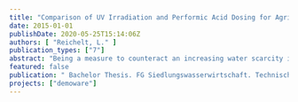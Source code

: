 ```yaml
---
title: "Comparison of UV Irradiation and Performic Acid Dosing for Agricultural Wastewater Reuse in Braunschweig"
date: 2015-01-01
publishDate: 2020-05-25T15:14:06Z
authors: [ "Reichelt, L." ]
publication_types: ["7"]
abstract: "Being a measure to counteract an increasing water scarcity in multiple regions of the world, water reuse is the subject of numerous investigations. The pan-European project DEMOWARE aims at tackling barriers related to water reuse to support further applications. At the project site of Braunschweig in Germany wastewater is reused historically to irrigate agricultural fields. Against the background of an ongoing debate in Germany to establish a legal basis for water reuse, options for a disinfection of secondary treated wastewater were tested at the wastewater treatment plant Steinhof. This thesis investigates the disinfection performance of two pilot scale plants (performic acid (PFA) dosage and UV irradiation) against the background of the compliance with wastewater-related standards, especially DIN 19650 and a WHO guideline regarding wastewater reuse. In order to meet recommendations of the latter, a noro- and rotavirus removal of 1.5 log was recommended by (1) for the site of Braunschweig. E. coli, intestinal enterococci (IE) and Clostridium perfringens were analyzed regarding their abundance and log removal concerning physicochemical properties. Serving as indicator organisms, they were related to the log removal of noro- and rotavirus. Differing doses were tested. The impact of the contact time was investigated for PFA by the presence or absence of sodium thiosulfate (STS) in the sampling bottles whereat the presence of STS terminates the disinfection process. The application of STS in the PFA sampling bottles caused a performance difference of 1.32 log for E. coli, 0.78 log for IE and 0.28 log for C. perfringens. Hence, the PFA reaction was not completed at the effluent sampling spot of the reactor (stirrer tank) and the determined minimum contact time of 3.5 min is not sufficient for PFA to develop its complete disinfection performance. The disinfection reactor did not provide the minimum recommended RT (10 min). Possibly, short circuits and zones with limited substance exchange occur. For full scale implementations, the PFA contact basins need to be designed carefully. A flow channel as used at full scale reference applications is preferable here. The PFA plant showed break-ins of the disinfection performance (to values < 0.5 log) for definable and indefinable reasons. Hence, its disinfection performance is not constant. Further investigations are necessary. Of the 3 doses per method deployed, a UV dose of 44 Wh/m³ and a PFA dose of 2 ppm (= 10 min, without STS) is proper to achieve quality class 3 of the DIN 19650 which is required for the present conditions and applications in Braunschweig. The requirements for a noro- and rotavirus removal of 1.5 log units according to the WHO guideline can be satisfied by a dose of 2 ppm of PFA and 35 Wh/m³, respectively, using an evaluation based on the mean value of the disinfection performance (both PFA and UV). By the application of a threshold-based evaluation the requirements are not satisfied for UV irradiation. Regarding PFA dosing, a dose of 2 ppm is sufficient as long as a sufficient contact time (= 10 min) is provided. The order of sensitivity against the disinfection methods was found for both UV irradiation and PFA dosage the same: E. coli > E. cocci > C. perfringens. Clostridium being used as an indicator for endospore-formers showed a remarkably lower sensitivity against both methods. A doseperformance-linearity can be suggested for the present range of dosage for E. coli and IE. C. perfringens does not show a correlation between the PFA/UV dose and the disinfection performance."
featured: false
publication: " Bachelor Thesis. FG Siedlungswasserwirtschaft. Technische Universität Berlin"
projects: ["demoware"]
---
```


